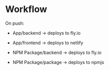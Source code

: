 # Workflow

On push:

- App/backend -> deploys to fly.io
- App/frontend -> deploys to netlify

- NPM Package/backend -> deploys to fly.io
- NPM Package/package -> deploys to npmjs